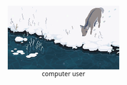 <center>
<figure style="vertical-align: top; display: inline-block; text-align: center;">
<img align="center" width="250px" src="https://raw.githubusercontent.com/sdgoodrick/sdgoodrick/master/sd.gif">
<br/>
<figcaption style="font-family: 'Segoe UI', 'Lucida Grande', Helvetica, sans-serif; display:block">computer user</figcaption>
</figure>
</center>